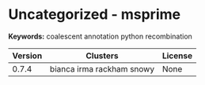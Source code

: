 # Uncategorized - msprime



**Keywords:** coalescent annotation python recombination



| Version | Clusters | License |
| ------- | -------- | ------- |
| 0.7.4 | bianca irma rackham snowy | None |
